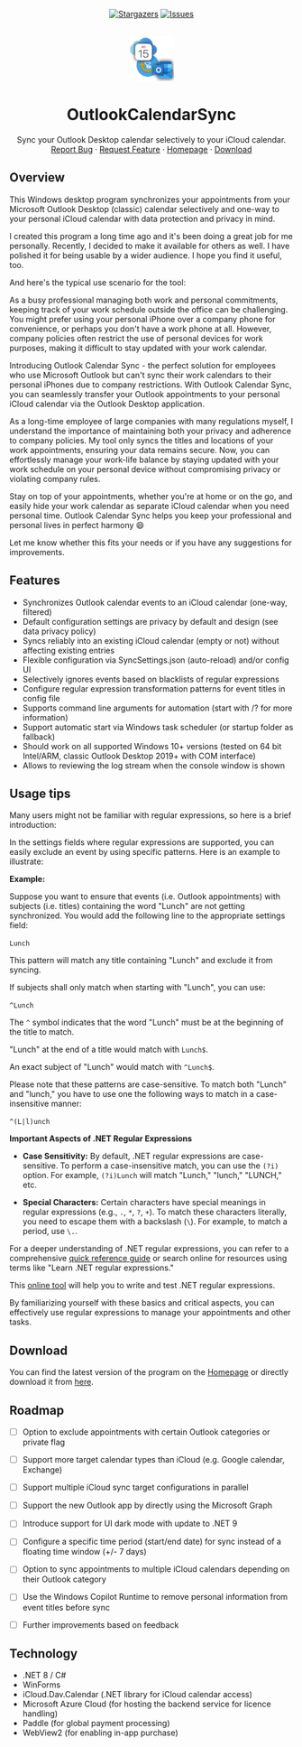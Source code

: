<!-- SHIELDS -->
<div align="center">

[![Stargazers][stars-shield]][stars-url]
[![Issues][issues-shield]][issues-url]

</div>

<!-- PROJECT LOGO -->
<br />
<div align="center">
  <a href="https://github.com/thgossler/OutlookCalendarSync-pub">
    <img src="images/logo.png" alt="Logo" width="80" height="80">
  </a>

  <h1 align="center">OutlookCalendarSync</h1>

  <p align="center">
    Sync your Outlook Desktop calendar selectively to your iCloud calendar.
    <br />
    <a href="https://github.com/thgossler/OutlookCalendarSync-pub/issues">Report Bug</a>
    ·
    <a href="https://github.com/thgossler/OutlookCalendarSync-pub/issues">Request Feature</a>
    ·
    <a href="https://www.apps.thomas-gossler.de/OutlookCalendarSync/">Homepage</a>
    ·
    <a href="https://licensingtg.blob.core.windows.net/downloads/OutlookCalendarSync-Setup.exe">Download</a>
  </p>
</div>


## Overview

This Windows desktop program synchronizes your appointments from your Microsoft Outlook Desktop (classic) calendar 
selectively and one-way to your personal iCloud calendar with data protection and privacy in mind.

I created this program a long time ago and it's been doing a great job for me personally. Recently, I decided to make
it available for others as well. I have polished it for being usable by a wider audience. I hope you find it useful, too. 

And here's the typical use scenario for the tool:

As a busy professional managing both work and personal commitments, keeping track of your work schedule outside the
office can be challenging. You might prefer using your personal iPhone over a company phone for convenience, or perhaps
you don't have a work phone at all. However, company policies often restrict the use of personal devices for work
purposes, making it difficult to stay updated with your work calendar.

Introducing Outlook Calendar Sync - the perfect solution for employees who use Microsoft Outlook but can't sync their
work calendars to their personal iPhones due to company restrictions. With Outlook Calendar Sync, you can seamlessly
transfer your Outlook appointments to your personal iCloud calendar via the Outlook Desktop application.

As a long-time employee of large companies with many regulations myself, I understand the importance of maintaining both
your privacy and adherence to company policies. My tool only syncs the titles and locations of your work appointments,
ensuring your data remains secure. Now, you can effortlessly manage your work-life balance by staying updated with your
work schedule on your personal device without compromising privacy or violating company rules.

Stay on top of your appointments, whether you're at home or on the go, and easily hide your work calendar as separate
iCloud calendar when you need personal time. Outlook Calendar Sync helps you keep your professional and personal lives
in perfect harmony :smile:

Let me know whether this fits your needs or if you have any suggestions for improvements.


## Features

- Synchronizes Outlook calendar events to an iCloud calendar (one-way, filtered)
- Default configuration settings are privacy by default and design (see data privacy policy)
- Syncs reliably into an existing iCloud calendar (empty or not) without affecting existing entries
- Flexible configuration via SyncSettings.json (auto-reload) and/or config UI
- Selectively ignores events based on blacklists of regular expressions
- Configure regular expression transformation patterns for event titles in config file
- Supports command line arguments for automation (start with /? for more information)
- Support automatic start via Windows task scheduler (or startup folder as fallback)
- Should work on all supported Windows 10+ versions (tested on 64 bit Intel/ARM, classic Outlook Desktop 2019+ with COM interface)
- Allows to reviewing the log stream when the console window is shown


## Usage tips

Many users might not be familiar with regular expressions, so here is a brief introduction:

In the settings fields where regular expressions are supported, you can easily exclude an event by using specific patterns. Here is an example to illustrate:

**Example:**

Suppose you want to ensure that events (i.e. Outlook appointments) with subjects (i.e. titles) containing the word "Lunch" are not getting synchronized. You would add the following line to the appropriate settings field:

`Lunch`

This pattern will match any title containing "Lunch" and exclude it from syncing. 

If subjects shall only match when starting with "Lunch", you can use:

`^Lunch`

The `^` symbol indicates that the word "Lunch" must be at the beginning of the title to match.

"Lunch" at the end of a title would match with `Lunch$`.

An exact subject of "Lunch" would match with `^Lunch$`.

Please note that these patterns are case-sensitive. To match both "Lunch" and "lunch," you have to use one the following ways to match in a case-insensitive manner:

`^(L|l)unch`

**Important Aspects of .NET Regular Expressions**

- **Case Sensitivity:** By default, .NET regular expressions are case-sensitive. To perform a case-insensitive match, you can use the `(?i)` option. For example, `(?i)Lunch` will match "Lunch," "lunch," "LUNCH," etc.

- **Special Characters:** Certain characters have special meanings in regular expressions (e.g., `.`, `*`, `?`, `+`). To match these characters literally, you need to escape them with a backslash (`\`). For example, to match a period, use `\.`.

For a deeper understanding of .NET regular expressions, you can refer to a comprehensive [quick reference guide](https://download.microsoft.com/download/D/2/4/D240EBF6-A9BA-4E4F-A63F-AEB6DA0B921C/Regular%20expressions%20quick%20reference.pdf) or search online for resources using terms like "Learn .NET regular expressions."

This [online tool](https://regex101.com/r/mziATF/1) will help you to write and test .NET regular expressions.

By familiarizing yourself with these basics and critical aspects, you can effectively use regular expressions to manage your appointments and other tasks.


## Download

You can find the latest version of the program on the 
<a href="https://OutlookCalendarSync.apps.thomas-gossler.de" target="_blank">Homepage</a> 
or directly download it from 
[here](https://licensingtg.blob.core.windows.net/downloads/OutlookCalendarSync-Setup.exe).


## Roadmap

- [ ] Option to exclude appointments with certain Outlook categories or private
  flag
- [ ] Support more target calendar types than iCloud (e.g. Google calendar, Exchange)
- [ ] Support multiple iCloud sync target configurations in parallel
- [ ] Support the new Outlook app by directly using the Microsoft Graph
- [ ] Introduce support for UI dark mode with update to .NET 9
- [ ] Configure a specific time period (start/end date) for sync instead of a
  floating time window (+/- 7 days)
- [ ] Option to sync appointments to multiple iCloud calendars depending on
  their Outlook category
- [ ] Use the Windows Copilot Runtime to remove personal information from event
  titles before sync
- [ ] Further improvements based on feedback


## Technology

- .NET 8 / C#
- WinForms
- iCloud.Dav.Calendar (.NET library for iCloud calendar access)
- Microsoft Azure Cloud (for hosting the backend service for licence handling)
- Paddle (for global payment processing)
- WebView2 (for enabling in-app purchase)


<!-- MARKDOWN LINKS & IMAGES (https://www.markdownguide.org/basic-syntax/#reference-style-links) -->
[contributors-shield]: https://img.shields.io/github/contributors/thgossler/OutlookCalendarSync-pub.svg
[contributors-url]: https://github.com/thgossler/OutlookCalendarSync-pub/graphs/contributors
[forks-shield]: https://img.shields.io/github/forks/thgossler/OutlookCalendarSync-pub.svg
[forks-url]: https://github.com/thgossler/OutlookCalendarSync-pub/network/members
[stars-shield]: https://img.shields.io/github/stars/thgossler/OutlookCalendarSync-pub.svg
[stars-url]: https://github.com/thgossler/OutlookCalendarSync-pub/stargazers
[issues-shield]: https://img.shields.io/github/issues/thgossler/OutlookCalendarSync-pub.svg
[issues-url]: https://github.com/thgossler/OutlookCalendarSync-pub/issues
